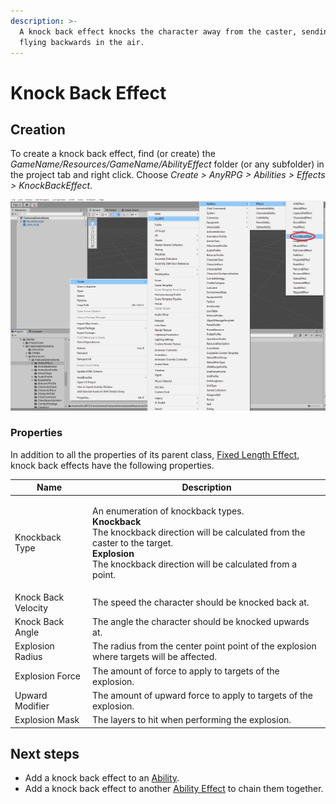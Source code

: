 ```yaml
---
description: >-
  A knock back effect knocks the character away from the caster, sending them
  flying backwards in the air.
---
```


# Knock Back Effect

## Creation

To create a knock back effect, find (or create) the _GameName/Resources/GameName/AbilityEffect_ folder (or any subfolder) in the project tab and right click.  Choose _Create > AnyRPG > Abilities > Effects > KnockBackEffect_.

![](<../../.gitbook/assets/image (2).png>)

### Properties

In addition to all the properties of its parent class, [Fixed Length Effect](knock-back-effect.md), knock back effects have the following properties.

| Name                | Description                                                                                                                                                                                                                                    |
| ------------------- | ---------------------------------------------------------------------------------------------------------------------------------------------------------------------------------------------------------------------------------------------- |
| Knockback Type      | <p>An enumeration of knockback types.<br><strong>Knockback</strong><br>The knockback direction will be calculated from the caster to the target.<br><strong>Explosion</strong><br>The knockback direction will be calculated from a point.</p> |
| Knock Back Velocity | The speed the character should be knocked back at.                                                                                                                                                                                             |
| Knock Back Angle    | The angle the character should be knocked upwards at.                                                                                                                                                                                          |
| Explosion Radius    | The radius from the center point point of the explosion where targets will be affected.                                                                                                                                                        |
| Explosion Force     | The amount of force to apply to targets of the explosion.                                                                                                                                                                                      |
| Upward Modifier     | The amount of upward force to apply to targets of the explosion.                                                                                                                                                                               |
| Explosion Mask      | The layers to hit when performing the explosion.                                                                                                                                                                                               |

## Next steps

* Add a knock back effect to an [Ability](../abilities/).
* Add a knock back effect to another [Ability Effect](./) to chain them together.
